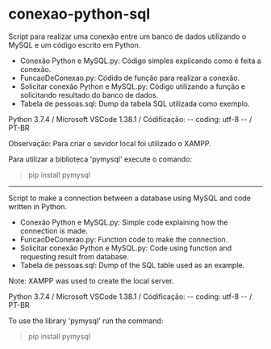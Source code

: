 # conexao-python-sql
Script para realizar uma conexão entre um banco de dados utilizando o MySQL e um código escrito em Python.

* Conexão Python e MySQL.py: Código simples explicando como é feita a conexão.
* FuncaoDeConexao.py: Códido de função para realizar a conexão.
* Solicitar conexão Python e MySQL.py: Código utilizando a função e solicitando resultado do banco de dados.
* Tabela de pessoas.sql: Dump da tabela SQL utilizada como exemplo.

Python 3.7.4 / Microsoft VSCode 1.38.1 / Códificação: -- coding: utf-8 -- / PT-BR

Observação: Para criar o sevidor local foi utilizado o XAMPP.

Para utilizar a biblioteca 'pymysql' execute o comando:

> pip install pymysql

--------------------------------------------------------

Script to make a connection between a database using MySQL and code written in Python.

* Conexão Python e MySQL.py: Simple code explaining how the connection is made.
* FuncaoDeConexao.py: Function code to make the connection.
* Solicitar conexão Python e MySQL.py: Code using function and requesting result from database.
* Tabela de pessoas.sql: Dump of the SQL table used as an example.

Note: XAMPP was used to create the local server.

Python 3.7.4 / Microsoft VSCode 1.38.1 / Códificação: -- coding: utf-8 -- / PT-BR

To use the library 'pymysql' run the command: 

> pip install pymysql
